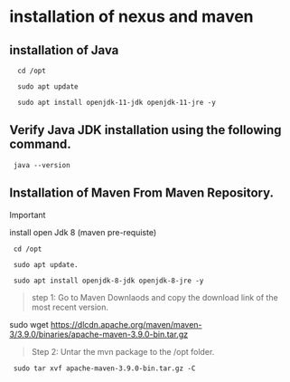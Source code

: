 # installation of nexus and maven

## installation of Java
  
      cd /opt 
   
      sudo apt update
   
      sudo apt install openjdk-11-jdk openjdk-11-jre -y
    

## Verify Java JDK installation using the following command.

     java --version

## Installation of  Maven  From Maven Repository.

>[!IMPORTANT]
>install open Jdk 8 (maven pre-requiste)
 
     cd /opt
   
     sudo apt update.
     
     sudo apt install openjdk-8-jdk openjdk-8-jre -y


 > step 1: Go to Maven Downlaods and copy the download link of the most recent version.

sudo wget https://dlcdn.apache.org/maven/maven-3/3.9.0/binaries/apache-maven-3.9.0-bin.tar.gz

 > Step 2: Untar the mvn package to the /opt folder.
    
     sudo tar xvf apache-maven-3.9.0-bin.tar.gz -C 


